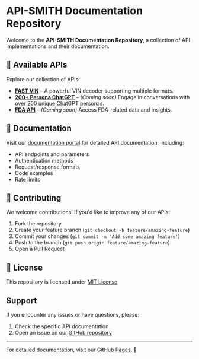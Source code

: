 # API-SMITH Documentation Repository

Welcome to the **API-SMITH Documentation Repository**, a collection of API implementations and their documentation.

## 📌 Available APIs

Explore our collection of APIs:

- **[FAST VIN](https://github.com/cmelo1/api-smith/tree/main/fast-vin/docs)** – A powerful VIN decoder supporting multiple formats.
- **[200+ Persona ChatGPT](https://github.com/cmelo1/api-smith/tree/main/200-persona)** – *(Coming soon)* Engage in conversations with over 200 unique ChatGPT personas.
- **[FDA API](https://github.com/cmelo1/api-smith/tree/main/fda-api)** – *(Coming soon)* Access FDA-related data and insights.

## 📖 Documentation

Visit our [documentation portal](https://cmelo1.github.io/api-smith) for detailed API documentation, including:
- API endpoints and parameters
- Authentication methods
- Request/response formats
- Code examples
- Rate limits

## 🚀 Contributing

We welcome contributions! If you'd like to improve any of our APIs:

1. Fork the repository
2. Create your feature branch (`git checkout -b feature/amazing-feature`)
3. Commit your changes (`git commit -m 'Add some amazing feature'`)
4. Push to the branch (`git push origin feature/amazing-feature`)
5. Open a Pull Request

## 📝 License

This repository is licensed under [MIT License](LICENSE).

## Support

If you encounter any issues or have questions, please:
1. Check the specific API documentation
2. Open an issue on our [GitHub repository](https://github.com/cmelo1/api-smith)

---

For detailed documentation, visit our [GitHub Pages](https://cmelo1.github.io/api-smith). 🚀